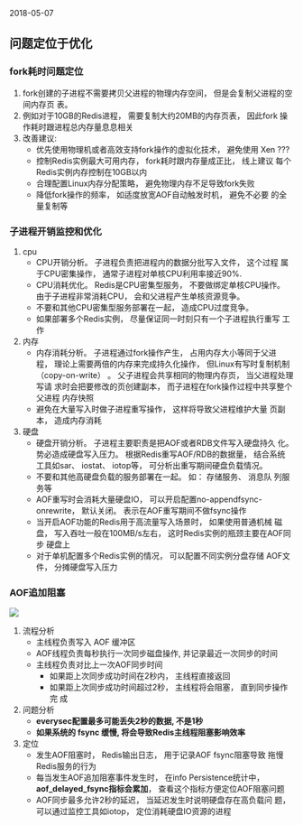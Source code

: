 2018-05-07

## 问题定位于优化

### fork耗时问题定位
1. fork创建的子进程不需要拷贝父进程的物理内存空间， 但是会复制父进程的空间内存页
   表。 
2. 例如对于10GB的Redis进程， 需要复制大约20MB的内存页表， 因此fork
   操作耗时跟进程总内存量息息相关
3. 改善建议:
    - 优先使用物理机或者高效支持fork操作的虚拟化技术， 避免使用
      Xen ???
    - 控制Redis实例最大可用内存， fork耗时跟内存量成正比， 线上建议
      每个Redis实例内存控制在10GB以内 
    - 合理配置Linux内存分配策略， 避免物理内存不足导致fork失败
    - 降低fork操作的频率， 如适度放宽AOF自动触发时机， 避免不必要
      的全量复制等

### 子进程开销监控和优化
1. cpu
    - CPU开销分析。 子进程负责把进程内的数据分批写入文件， 这个过程
    属于CPU密集操作， 通常子进程对单核CPU利用率接近90%.
    - CPU消耗优化。 Redis是CPU密集型服务， 不要做绑定单核CPU操作。
    由于子进程非常消耗CPU， 会和父进程产生单核资源竞争。
    - 不要和其他CPU密集型服务部署在一起， 造成CPU过度竞争。
    - 如果部署多个Redis实例， 尽量保证同一时刻只有一个子进程执行重写
    工作
2. 内存
    - 内存消耗分析。 子进程通过fork操作产生， 占用内存大小等同于父进
      程， 理论上需要两倍的内存来完成持久化操作， 但Linux有写时复制机制
      （copy-on-write） 。 父子进程会共享相同的物理内存页， 当父进程处理写请
      求时会把要修改的页创建副本， 而子进程在fork操作过程中共享整个父进程
      内存快照
    - 避免在大量写入时做子进程重写操作， 这样将导致父进程维护大量
      页副本， 造成内存消耗
3. 硬盘
    - 硬盘开销分析。 子进程主要职责是把AOF或者RDB文件写入硬盘持久
      化。 势必造成硬盘写入压力。 根据Redis重写AOF/RDB的数据量， 结合系统
      工具如sar、 iostat、 iotop等， 可分析出重写期间硬盘负载情况。
    - 不要和其他高硬盘负载的服务部署在一起。 如： 存储服务、 消息队
      列服务等
    - AOF重写时会消耗大量硬盘IO， 可以开启配置no-appendfsync-onrewrite， 默认关闭。 表示在AOF重写期间不做fsync操作
    - 当开启AOF功能的Redis用于高流量写入场景时， 如果使用普通机械
      磁盘， 写入吞吐一般在100MB/s左右， 这时Redis实例的瓶颈主要在AOF同步
      硬盘上
    - 对于单机配置多个Redis实例的情况， 可以配置不同实例分盘存储
      AOF文件， 分摊硬盘写入压力


### AOF追加阻塞
![](https://github.com/t734070824/tq.java/blob/master/tq.java.redis/src/main/java/_redis_development_and_operation/_5_persistence/6.jpg?raw=true)

1. 流程分析
    - 主线程负责写入 AOF 缓冲区
    - AOF线程负责每秒执行一次同步磁盘操作, 并记录最近一次同步的时间
    - 主线程负责对比上一次AOF同步时间
        - 如果距上次同步成功时间在2秒内， 主线程直接返回
        - 如果距上次同步成功时间超过2秒， 主线程将会阻塞， 直到同步操作完
          成
2. 问题分析
    - **everysec配置最多可能丢失2秒的数据, 不是1秒**
    - **如果系统的 fsync 缓慢, 将会导致Redis主线程阻塞影响效率**
3. 定位
    - 发生AOF阻塞时， Redis输出日志， 用于记录AOF fsync阻塞导致
      拖慢Redis服务的行为
    - 每当发生AOF追加阻塞事件发生时， 在info Persistence统计中，
      **aof_delayed_fsync指标会累加**， 查看这个指标方便定位AOF阻塞问题
    - AOF同步最多允许2秒的延迟， 当延迟发生时说明硬盘存在高负载问
      题， 可以通过监控工具如iotop， 定位消耗硬盘IO资源的进程
        